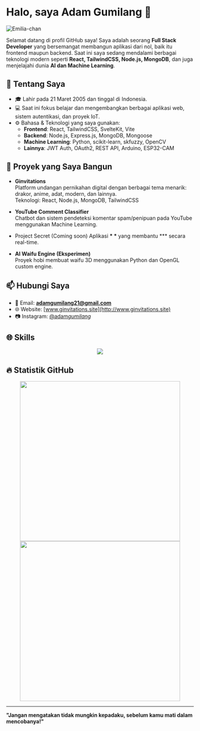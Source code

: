 # Halo, saya Adam Gumilang 👋

![Emilia-chan](https://ik.imagekit.io/goldiron/Emilia.jpeg)

Selamat datang di profil GitHub saya! Saya adalah seorang **Full Stack Developer** yang bersemangat membangun aplikasi dari nol, baik itu frontend maupun backend. Saat ini saya sedang mendalami berbagai teknologi modern seperti **React, TailwindCSS, Node.js, MongoDB**, dan juga menjelajahi dunia **AI dan Machine Learning**.

## 🚀 Tentang Saya

- 🎓 Lahir pada 21 Maret 2005 dan tinggal di Indonesia.
- 💻 Saat ini fokus belajar dan mengembangkan berbagai aplikasi web, sistem autentikasi, dan proyek IoT.
- ⚙️ Bahasa & Teknologi yang saya gunakan:
  - **Frontend**: React, TailwindCSS, SvelteKit, Vite
  - **Backend**: Node.js, Express.js, MongoDB, Mongoose
  - **Machine Learning**: Python, scikit-learn, skfuzzy, OpenCV
  - **Lainnya**: JWT Auth, OAuth2, REST API, Arduino, ESP32-CAM

## 💼 Proyek yang Saya Bangun

- **Ginvitations**  
  Platform undangan pernikahan digital dengan berbagai tema menarik: drakor, anime, adat, modern, dan lainnya.  
  Teknologi: React, Node.js, MongoDB, TailwindCSS

- **YouTube Comment Classifier**  
  Chatbot dan sistem pendeteksi komentar spam/penipuan pada YouTube menggunakan Machine Learning.

- Project Secret (Coming soon)
  Aplikasi **\* \*** yang membantu \*\*\* secara real-time.

- **AI Waifu Engine (Eksperimen)**  
  Proyek hobi membuat waifu 3D menggunakan Python dan OpenGL custom engine.

## 📫 Hubungi Saya

- 💌 Email: **adamgumilang21@gmail.com**
- 🌐 Website: [www.ginvitations.site](http://www.ginvitations.site)
- 📷 Instagram: [@adam*gumilang*](https://instagram.com/adam_gumilang_)

## 🌐 Skills

<p align="center">
  <a href="https://skillicons.dev">
    <img src="https://skillicons.dev/icons?i=js,html,css,git,express,svelte,react,py,java,figma" />
  </a>
</p>

## 🔥 Statistik GitHub

<p align="center">
  <img src="https://github-readme-stats.vercel.app/api?username=adam-gbyte&show_icons=true&theme=radical" width="430" />
  <img src="https://nirzak-streak-stats.vercel.app/?user=adam-gbyte&show_icons=true&theme=radical" width="430" />
</p>

---

**"Jangan mengatakan tidak mungkin kepadaku, sebelum kamu mati dalam mencobanya!"**
